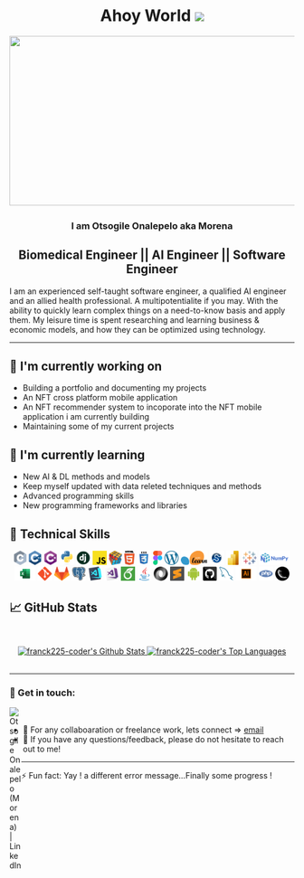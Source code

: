 <h1 align="center">Ahoy World <img src="https://media.giphy.com/media/hvRJCLFzcasrR4ia7z/giphy.gif" width="40"></h1>

<p align="center"><img src="https://media.giphy.com/media/dWesBcTLavkZuG35MI/giphy.gif" width="600" height="300"  /></p>

<h3 align="center">
   I am <strong>Otsogile Onalepelo aka Morena</strong>
  <!--<img src="https://media.giphy.com/media/hvRJCLFzcasrR4ia7z/giphy.gif" width="1px">-->
</h3>

<h2 align="center">
    Biomedical Engineer || AI Engineer || Software Engineer
</h2> 

I am an experienced self-taught software engineer, a qualified AI engineer and an allied health professional. A multipotentialite if you may. With the ability to quickly learn complex things on a need-to-know basis and apply them. My leisure time is spent researching and learning business & economic models, and how they can be optimized using technology.

<hr>

## 🔭 I'm currently working on
- Building a portfolio and documenting my projects
- An NFT cross platform mobile application
- An NFT recommender system to incoporate into the NFT mobile application i am currently building
- Maintaining some of my current projects

## 🌱 I'm currently learning
- New AI & DL methods and models
- Keep myself updated with data releted techniques and methods
- Advanced programming skills
- New programming frameworks and libraries 

## 💼 Technical Skills

<p align="center">
  <code><img title="C" height="25" src="images/c.svg"></code>
  <code><img title="C++" height="25" src="images/cpp.svg"></code>
  <code><img title="C#" height="25" src="images/cSharp.svg"></code>
  <code><img title="Python" height="25" src="images/python-original.svg"></code>
  <code><img title="Django" height="25" src="images/django.png"></code>
  <code><img title="Javascript" height="25" src="images/javascript.svg"></code>
  <code><img title="Problem Solving" height="25" src="images/problemSolving.png"></code>
  <code><img title="HTML5" height="25" src="images/html5.svg"></code>
  <code><img title="CSS" height="25" src="images/css.svg"></code>
  <code><img title="Figma" height="25" src="images/figma.svg"></code>
  <code><img title="Word Press" height="25" src="images/wordpress.png"></code>
  <code><img title="Scikitlearn" height="25" src="images/sckitlearn.png"></code>
  <code><img title="Scipy" height="25" src="images/scipy.png"></code>
  <code><img title="Powerbi" height="25" src="images/powerbi.png"></code>
  <code><img title="Tableau" height="25" src="images/tableau.svg"></code>
  <code><img title="numpy" height="25" src="images/numpy.png"></code>
  <code><img title="Microsoft excel" height="25" src="images/microsoftexcel.png"></code>
  <code><img title="Git" height="25" src="images/git-original.svg"></code>
  <code><img title="GitLab" height="25" src="images/gitlab.svg"></code>
  <code><img title="PostgreSQL" height="25" src="images/postgresql.svg"></code>
  <code><img title="Visual Studio Code" height="25" src="images/vscode.png"></code>
  <code><img title="Microsoft Visual Studio" height="25" src="images/visualstudio.png"></code>
  <code><img title="Latext" height="25" src="images/latext.png"></code>
  <code><img title="Java" height="25" src="images/java-original.svg"></code>
  <code><img title="JSON" height="25" src="images/json.svg"></code>
  <code><img title="Sublimetext" height="25" src="images/sublime.png"></code>
  <code><img title="Android" height="25" src="images/android.svg"></code>
  <code><img title="GitHub" height="25" src="images/github.svg"></code>
  <code><img title="MySQL" height="25" src="images/mysql.svg"></code>
  <code><img title="adobeillustrator" height="25" src="images/adobeillustrator.png"></code>
  <code><img title="PHP" height="25" src="images/php.svg"></code>
  <code><img title="Flask" height="25" src="images/flask.png"></code>
</p>

## 📈 GitHub Stats
<!-- https://github.com/anuraghazra/github-readme-stats -->

  <br/>
 <p align=center>
 <div align=center>
    <a href="https://github.com/anuraghazra/github-readme-stats"><img alt="franck225-coder's Github Stats" src="https://github-readme-stats.vercel.app/api/?username=franck225-coder&show_icons=true&count_private=true&theme=react&hide_border=true&bg_color=1F222E&title_color=F85D7F&icon_color=F8D866" height="192px"/>
  </a>
  <a href="https://github.com/anuraghazra/github-readme-stats"><img alt="franck225-coder's Top Languages" src="https://github-readme-stats.vercel.app/api/top-langs/?username=franck225-coder&langs_count=8&layout=compact&theme=react&hide_border=true&bg_color=1F222E&title_color=F85D7F&icon_color=F8D866&hide=Jupyter%20Notebook" height="192px"/>
  </a>
  </div>
  <br>
  <!--
  <div align=center>
  <a href="https://github.com/denvercoder1/github-readme-streak-stats" title="Go to Source"><img align="center" src="https://github-readme-streak-stats.herokuapp.com/?user=franck225-coder&theme=react&border=61dafb&hide_border=true&bg_color=1F222E&title_color=F85D7F&icon_color=F8D866" />
    </a>
 </div>
 -->
</p>
 
<hr>


### 🤝 Get in touch:

<a href="https://www.linkedin.com/in/bwooo/"><img align="left" src="https://raw.githubusercontent.com/yushi1007/yushi1007/main/images/linkedin.svg" alt="Otsogile Onalepelo (Morena) | LinkedIn" width="21px"/></a>
<br>
- 💼 For any collaboaration or freelance work, lets connect => [email](mailto:hireme@morena.dev)
- 💬 If you have any questions/feedback, please do not hesitate to reach out to me!


<hr>
⚡ Fun fact: Yay ! a different error message...Finally some progress !

